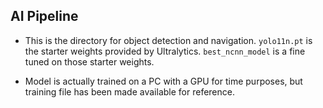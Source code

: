 ## AI Pipeline

* This is the directory for object detection and navigation. `yolo11n.pt` is the starter weights provided by Ultralytics. `best_ncnn_model` is a fine tuned on those starter weights.

* Model is actually trained on a PC with a GPU for time purposes, but training file has been made available for reference. 

